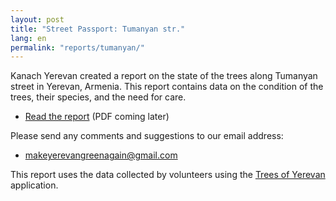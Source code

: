 ```yaml
---
layout: post
title: "Street Passport: Tumanyan str."
lang: en
permalink: "reports/tumanyan/"
---
```

Kanach Yerevan created a report on the state of the trees along Tumanyan street in Yerevan, Armenia.
This report contains data on the condition of the trees, their species, and the need for care.

- [Read the report][1] (PDF coming later)

Please send any comments and suggestions to our email address:

- <makeyerevangreenagain@gmail.com>

This report uses the data collected by volunteers using the [Trees of Yerevan][2] application.

[1]: Kanach%20Report%20Tumanyan%20street.pdf
[2]: https://yerevan.treemaps.app/map?q=addr:%22Tumanyan%20street%22
